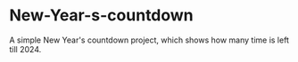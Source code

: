 # New-Year-s-countdown
A simple New Year's countdown project, which shows how many time is left till 2024.
